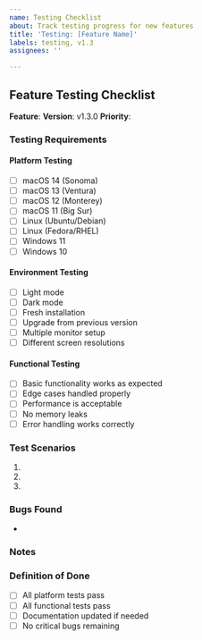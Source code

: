 ```yaml
---
name: Testing Checklist
about: Track testing progress for new features
title: 'Testing: [Feature Name]'
labels: testing, v1.3
assignees: ''

---
```


## Feature Testing Checklist

**Feature**: <!-- e.g., Custom Poison Bottle Icons -->
**Version**: v1.3.0
**Priority**: <!-- High/Medium/Low -->

### Testing Requirements

#### Platform Testing
- [ ] macOS 14 (Sonoma)
- [ ] macOS 13 (Ventura)
- [ ] macOS 12 (Monterey)
- [ ] macOS 11 (Big Sur)
- [ ] Linux (Ubuntu/Debian)
- [ ] Linux (Fedora/RHEL)
- [ ] Windows 11
- [ ] Windows 10

#### Environment Testing
- [ ] Light mode
- [ ] Dark mode
- [ ] Fresh installation
- [ ] Upgrade from previous version
- [ ] Multiple monitor setup
- [ ] Different screen resolutions

#### Functional Testing
- [ ] Basic functionality works as expected
- [ ] Edge cases handled properly
- [ ] Performance is acceptable
- [ ] No memory leaks
- [ ] Error handling works correctly

### Test Scenarios

<!-- Add specific test scenarios for this feature -->
1. 
2. 
3. 

### Bugs Found

<!-- List any bugs discovered during testing -->
- 

### Notes

<!-- Any additional notes or observations -->

### Definition of Done
- [ ] All platform tests pass
- [ ] All functional tests pass
- [ ] Documentation updated if needed
- [ ] No critical bugs remaining